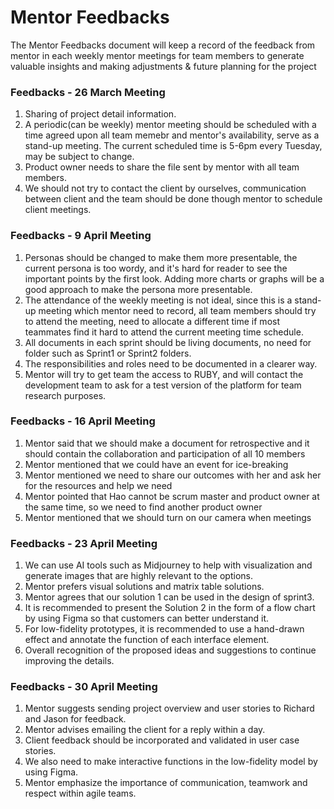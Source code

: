 # Mentor Feedbacks
The Mentor Feedbacks document will keep a record of the feedback from mentor in each weekly mentor meetings for team members to generate valuable insights and making adjustments & future planning for the project

### Feedbacks - 26 March Meeting
1. Sharing of project detail information.
2. A periodic(can be weekly) mentor meeting should be scheduled with a time agreed upon all team memebr and mentor's availability, serve as a stand-up meeting. The current scheduled time is 5-6pm every Tuesday, may be subject to change.
3. Product owner needs to share the file sent by mentor with all team members.
4. We should not try to contact the client by ourselves, communication between client and the team should be done though mentor to schedule client meetings.

### Feedbacks - 9 April Meeting
1. Personas should be changed to make them more presentable, the current persona is too wordy, and it's hard for reader to see the important points by the first look. Adding more charts or graphs will be a good approach to make the persona more presentable.
2. The attendance of the weekly meeting is not ideal, since this is a stand-up meeting which mentor need to record, all team members should try to attend the meeting, need to allocate a different time if most teammates find it hard to attend the current meeting time schedule.
3. All documents in each sprint should be living documents, no need for folder such as Sprint1 or Sprint2 folders.
4. The responsibilities and roles need to be documented in a clearer way.
5. Mentor will try to get team the access to RUBY, and will contact the development team to ask for a test version of the platform for team research purposes.

### Feedbacks - 16 April Meeting
1. Mentor said that we should make a document for retrospective and it should contain the collaboration and participation of all 10 members
2. Mentor mentioned that we could have an event for ice-breaking
3. Mentor mentioned we need to share our outcomes with her and ask her for the resources and help we need
4. Mentor pointed that Hao cannot be scrum master and product owner at the same time, so we need to find another product owner
5. Mentor mentioned that we should turn on our camera when meetings

### Feedbacks - 23 April Meeting
1. We can use AI tools such as Midjourney to help with visualization and generate images that are highly relevant to the options.
2. Mentor prefers visual solutions and matrix table solutions.
3. Mentor agrees that our solution 1 can be used in the design of sprint3.
4. It is recommended to present the Solution 2 in the form of a flow chart by using Figma so that customers can better understand it.
5. For low-fidelity prototypes, it is recommended to use a hand-drawn effect and annotate the function of each interface element.
6. Overall recognition of the proposed ideas and suggestions to continue improving the details.

### Feedbacks - 30 April Meeting
1. Mentor suggests sending project overview and user stories to Richard and Jason for feedback.
2. Mentor advises emailing the client for a reply within a day.
3. Client feedback should be incorporated and validated in user case stories.
4. We also need to make interactive functions in the low-fidelity model by using Figma.
5. Mentor emphasize the importance of communication, teamwork and respect within agile teams.